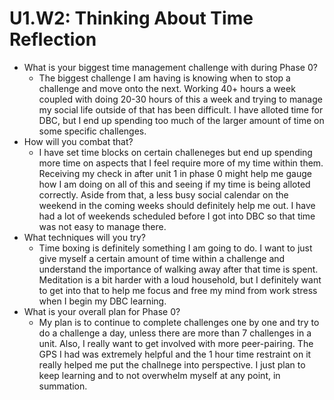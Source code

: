 # U1.W2: Thinking About Time Reflection

* What is your biggest time management challenge with during Phase 0? 
	* The biggest challenge I am having is knowing when to stop a challenge and move onto the next. Working 40+ hours a week coupled with doing 20-30 hours of this a week and trying to manage my social life outside of that has been difficult. I have alloted time for DBC, but I end up spending too much of the larger amount of time on some specific challenges. 
* How will you combat that? 
	* I have set time blocks on certain challeneges but end up spending more time on aspects that I feel require more of my time within them. Receiving my check in after unit 1 in phase 0 might help me gauge how I am doing on all of this and seeing if my time is being alloted correctly. Aside from that, a less busy social calendar on the weekend in the coming weeks should definitely help me out. I have had a lot of weekends scheduled before I got into DBC so that time was not easy to manage there.
* What techniques will you try?
	* Time boxing is definitely something I am going to do. I want to just give myself a certain amount of time within a challenge and understand the importance of walking away after that time is spent. Meditation is a bit harder with a loud household, but I definitely want to get into that to help me focus and free my mind from work stress when I begin my DBC learning.
* What is your overall plan for Phase 0?
	* My plan is to continue to complete challenges one by one and try to do a challenge a day, unless there are more than 7 challenges in a unit. Also, I really want to get involved with more peer-pairing. The GPS I had was extremely helpful and the 1 hour time restraint on it really helped me put the challnege into perspective. I just plan to keep learning and to not overwhelm myself at any point, in summation.